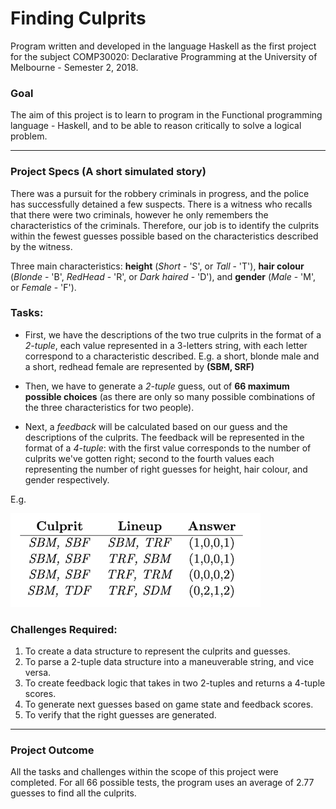 # Finding Culprits
Program written and developed in the language Haskell as the first project for the subject COMP30020: Declarative Programming at the University of Melbourne - Semester 2, 2018.

### Goal

The aim of this project is to learn to program in the Functional programming language - Haskell, and to be able to reason critically to solve a logical problem. 


--- 

### Project Specs (A short simulated story)
There was a pursuit for the robbery criminals in progress, and the police has successfully detained a few suspects. There is a witness who recalls that there were two criminals, however he only remembers the characteristics of the criminals. Therefore, our job is to identify the culprits within the fewest guesses possible based on the characteristics described by the witness.

Three main characteristics: **height** (_Short_ - 'S', or _Tall_ - 'T'), **hair colour** (_Blonde_ - 'B', _RedHead_ - 'R', or _Dark haired_ - 'D'), and **gender** (_Male_ - 'M', or _Female_ - 'F').

### Tasks:
- First, we have the descriptions of the two true culprits in the format of a _2-tuple_, each value represented in a 3-letters string, with each letter correspond to a characteristic described. E.g. a short, blonde male and a short, redhead female are represented by **(SBM, SRF)**

- Then, we have to generate a _2-tuple_ guess, out of **66 maximum possible choices** (as there are only so many possible combinations of the three characteristics for two people).

- Next, a _feedback_ will be calculated based on our guess and the descriptions of the culprits. The feedback will be represented in the format of a _4-tuple_: with the first value corresponds to the number of culprits we've gotten right; second to the fourth values each representing the number of right guesses for height, hair colour, and gender respectively. 

E.g.

![feedback-format](https://github.com/nickangmc/culprits-guessing-game/blob/master/readme-images/feedback-format.png)


### Challenges Required:
1. To create a data structure to represent the culprits and guesses.
2. To parse a 2-tuple data structure into a maneuverable string, and vice versa.
3. To create feedback logic that takes in two 2-tuples and returns a 4-tuple scores.
4. To generate next guesses based on game state and feedback scores.
5. To verify that the right guesses are generated.

---

### Project Outcome
All the tasks and challenges within the scope of this project were completed. For all 66 possible tests, the program uses an average of 2.77 guesses to find all the culprits. 

